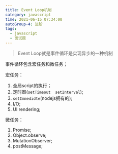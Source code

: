 ```yaml
---
title: Event Loop机制
category: javascript
time: 2021-06-15 07:34:00
autoGroup-4: 进阶
tags:
  - javascript
  - 面试题
---
```


> Event Loop就是事件循环是实现异步的一种机制

事件循环包含宏任务和微任务；

宏任务：

1. 全局script的执行；
2. 定时器(`setTimeout  setInterval`);
3. `setImmedidte`(nodejs拥有的);
4. I/O;
5. UI rendering;

微任务：

1. Promise;
2. Object.observe;
3. MutationObserver;
4. postMessage;

